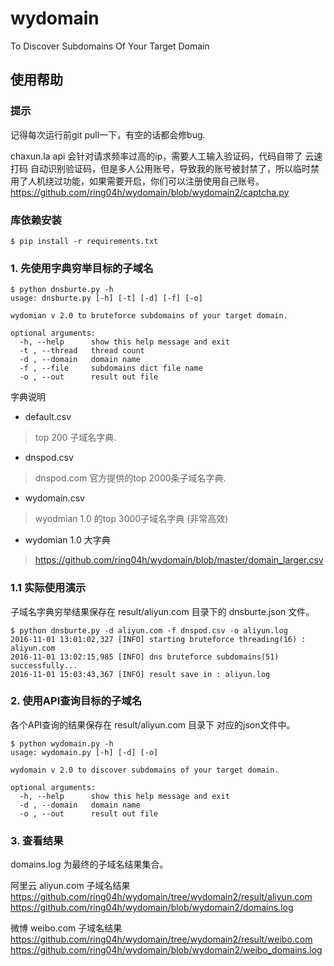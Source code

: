 # wydomain
To Discover Subdomains Of Your Target Domain

## 使用帮助
### 提示
记得每次运行前git pull一下，有空的话都会修bug.   
   
chaxun.la api 会针对请求频率过高的ip，需要人工输入验证码，代码自带了 云速打码 自动识别验证码，但是多人公用账号，导致我的账号被封禁了，所以临时禁用了人机绕过功能，如果需要开启，你们可以注册使用自己账号。   
https://github.com/ring04h/wydomain/blob/wydomain2/captcha.py   
   
### 库依赖安装
```
$ pip install -r requirements.txt	
```

### 1. 先使用字典穷举目标的子域名
```
$ python dnsburte.py -h
usage: dnsburte.py [-h] [-t] [-d] [-f] [-o]

wydomian v 2.0 to bruteforce subdomains of your target domain.

optional arguments:
  -h, --help      show this help message and exit
  -t , --thread   thread count
  -d , --domain   domain name
  -f , --file     subdomains dict file name
  -o , --out      result out file
```
   
字典说明   
   
* default.csv       
> top 200 子域名字典.   
 
* dnspod.csv   
> dnspod.com 官方提供的top 2000条子域名字典.   
 
* wydomain.csv   
> wyodmian 1.0 的top 3000子域名字典 (非常高效)   
    
* wydomian 1.0 大字典   
> https://github.com/ring04h/wydomain/blob/master/domain_larger.csv 
   
### 1.1 实际使用演示
子域名字典穷举结果保存在 result/aliyun.com 目录下的 dnsburte.json 文件。   
   
```
$ python dnsburte.py -d aliyun.com -f dnspod.csv -o aliyun.log
2016-11-01 13:01:02,327 [INFO] starting bruteforce threading(16) : aliyun.com
2016-11-01 13:02:15,985 [INFO] dns bruteforce subdomains(51) successfully...
2016-11-01 15:03:43,367 [INFO] result save in : aliyun.log
```
   
### 2. 使用API查询目标的子域名
各个API查询的结果保存在 result/aliyun.com 目录下 对应的json文件中。   
   
```
$ python wydomain.py -h
usage: wydomain.py [-h] [-d] [-o]

wydomain v 2.0 to discover subdomains of your target domain.

optional arguments:
  -h, --help      show this help message and exit
  -d , --domain   domain name
  -o , --out      result out file
```

### 3. 查看结果
domains.log 为最终的子域名结果集合。   
   
阿里云 aliyun.com 子域名结果    
https://github.com/ring04h/wydomain/tree/wydomain2/result/aliyun.com    
https://github.com/ring04h/wydomain/blob/wydomain2/domains.log    
   
微博 weibo.com 子域名结果   
https://github.com/ring04h/wydomain/tree/wydomain2/result/weibo.com
https://github.com/ring04h/wydomain/blob/wydomain2/weibo_domains.log   
